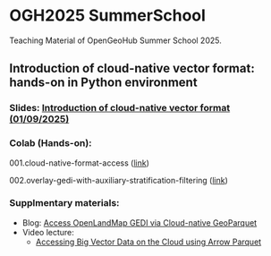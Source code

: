 # OGH2025 SummerSchool
Teaching Material of OpenGeoHub Summer School 2025.

## Introduction of cloud-native vector format: hands-on in Python environment
### Slides: [Introduction of cloud-native vector format (01/09/2025)](https://docs.google.com/presentation/d/1B-Z7PPErQfGBqlhqdBn1tJ0CRov9e2XJWHi_Bio1QwA/edit?usp=sharing)
### Colab (Hands-on): 

001.cloud-native-format-access ([link](https://colab.research.google.com/drive/13nSOejRLUyanwGtE6tWm_K9BqvVpDRVQ?authuser=1)) 

002.overlay-gedi-with-auxiliary-stratification-filtering ([link](https://colab.research.google.com/drive/13nSOejRLUyanwGtE6tWm_K9BqvVpDRVQ?authuser=1)) 

### Supplmentary materials:

- Blog: [Access OpenLandMap GEDI via Cloud-native GeoParquet](https://differ.blog/p/access-openlandmap-gedi-via-cloud-native-geo-parquet-827a51)
- Video lecture:
  - [Accessing Big Vector Data on the Cloud using Arrow Parquet](https://av.tib.eu/media/69559)
